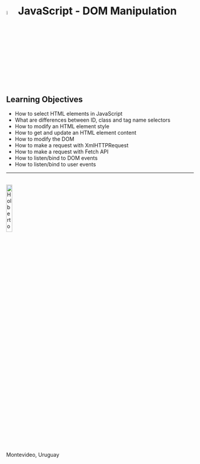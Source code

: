 # <a  href="https://developer.mozilla.org/en-US/docs/Web/JavaScript"> <img src="https://upload.wikimedia.org/wikipedia/commons/3/3b/Javascript_Logo.png" alt="JS Language" width=5%></img></a> JavaScript - DOM Manipulation


## Learning Objectives
- How to select HTML elements in JavaScript
- What are differences between ID, class and tag name selectors
- How to modify an HTML element style
- How to get and update an HTML element content
- How to modify the DOM
- How to make a request with XmlHTTPRequest
- How to make a request with Fetch API
- How to listen/bind to DOM events
- How to listen/bind to user events

<hr>
<br>
<a> <img src="https://apply.holbertonschool.com/holberton-logo.png" alt="Holberton logo" width=18% heigth=18% ></img></a>

Montevideo, Uruguay
